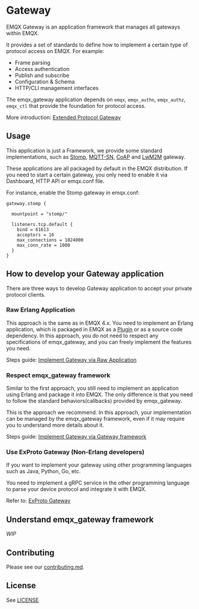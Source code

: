 # Gateway

EMQX Gateway is an application framework that manages all gateways within EMQX.

It provides a set of standards to define how to implement a certain type of
protocol access on EMQX. For example:

- Frame parsing
- Access authentication
- Publish and subscribe
- Configuration & Schema
- HTTP/CLI management interfaces

The emqx_gateway application depends on `emqx`, `emqx_authn`, `emqx_authz`, `emqx_ctl` that
provide the foundation for protocol access.

More introduction: [Extended Protocol Gateway](https://www.emqx.io/docs/en/v5.0/gateway/gateway.html)

## Usage

This application is just a Framework, we provide some standard implementations,
such as [Stomp](../emqx_stomp/README.md), [MQTT-SN](../emqx_mqttsn/README.md),
[CoAP](../emqx_coap/README.md) and [LwM2M](../emqx_lwm2m/README.md) gateway.

These applications are all packaged by default in the EMQX distribution. If you
need to start a certain gateway, you only need to enable it via
Dashboard, HTTP API or emqx.conf file.

For instance, enable the Stomp gateway in emqx.conf:
```hocon
gateway.stomp {

  mountpoint = "stomp/"

  listeners.tcp.default {
    bind = 61613
    acceptors = 16
    max_connections = 1024000
    max_conn_rate = 1000
  }
}
```

## How to develop your Gateway application

There are three ways to develop Gateway application to accept your private protocol
clients.

### Raw Erlang Application

This approach is the same as in EMQX 4.x. You need to implement an Erlang application,
which is packaged in EMQX as a [Plugin](todo) or as a source code dependency.
In this approach, you do not need to respect any specifications of emqx_gateway,
and you can freely implement the features you need.


Steps guide: [Implement Gateway via Raw Application](doc/implement_gateway_via_raw_appliction.md)

### Respect emqx_gateway framework

Similar to the first approach, you still need to implement an application using Erlang
and package it into EMQX.
The only difference is that you need to follow the standard behaviors(callbacks) provided
by emqx_gateway.

This is the approach we recommend. In this approach, your implementation can be managed
by the emqx_gateway framework, even if it may require you to understand more details about it.


Steps guide: [Implement Gateway via Gateway framework](doc/implement_gateway_via_gateway_framekwork.md)

### Use ExProto Gateway (Non-Erlang developers)

If you want to implement your gateway using other programming languages such as
Java, Python, Go, etc.

You need to implement a gRPC service in the other programming language to parse
your device protocol and integrate it with EMQX.

Refer to: [ExProto Gateway](../emqx_exproto/README.md)

## Understand emqx_gateway framework

*WIP*

## Contributing

Please see our [contributing.md](../../CONTRIBUTING.md).

## License

See [LICENSE](../../LICENSE)
